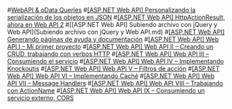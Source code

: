 #[WebAPI & oData Queries](WebAPI-oData-Queries.md)
#[[ASP.NET Web API] Personalizando la serialización de los objetos en JSON](Serializacion-de-objetos-en-JSON.md)
#[[ASP.NET Web API] HttpActionResult, ahora en Web API 2](HttpActionResult-ahora-en-Web-API-2.md)
#[[ASP.NET Web API] Subiendo archivo con jQuery y Web API](Subiendo archivo con jQuery y Web API.md)
#[[ASP.NET Web API] Generando páginas de ayuda y documentación](Generando-paginas-de-ayuda-y-documentacion.md)
#[[ASP.NET Web API] Web API I – Mi primer proyecto](Mi-primer-proyecto.md)
#[[ASP.NET Web API] Web API II – Creando un CRUD, trabajando con verbos HTTP](Creando-un-CRUD.md)
#[[ASP.NET Web API] Web API III – Consumiendo el servicio](Web-API-III_Consumiendo-el-servicio.md)
#[[ASP.NET Web API] Web API IV – Implementando Knockoutjs](Implementando-Knockoutjs.md)
#[[ASP.NET Web API] Web API V – Filtros de acción](Filtros-de-accion.md)
#[[ASP.NET Web API] Web API VI – Implementando Caché](Implementando-Cache.md)
#[[ASP.NET Web API] Web API VII – Message Handlers](Message-Handlers.md)
#[[ASP.NET Web API] Web API VIII – Trabajando con ActionName](Trabajando-con-ActionName.md)
#[[ASP.NET Web API] Web API IX – Consumiendo un servicio externo, CORS](Consumiendo-un-servicio-externo.md)